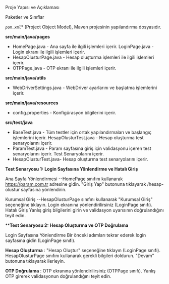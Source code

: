 Proje Yapısı ve Açıklaması

Paketler ve Sınıflar

 *`pom.xml`** (Project Object Model), Maven projesinin yapılandırma dosyasıdır.

**src/main/java/pages**
* HomePage.java - Ana sayfa ile ilgili işlemleri içerir.
LoginPage.java - Login ekranı ile ilgili işlemleri içerir.
* HesapOlusturPage.java - Hesap oluşturma işlemleri ile ilgili işlemleri içerir.
* OTPPage.java - OTP ekranı ile ilgili işlemleri içerir.

**src/main/java/utils**

* WebDriverSettings.java - WebDriver ayarlarını ve başlatma işlemlerini içerir.

**src/main/java/resources**
* config.properties - Konfigürasyon bilgilerini içerir.

**src/test/java**

* BaseTest.java - Tüm testler için ortak yapılandırmaları ve başlangıç işlemlerini içerir.
HesapOlusturTest.java - Hesap oluşturma test senaryolarını içerir.
* ParamTest.java - Param sayfasına giriş için validasyonu içeren test senaryolarını içerir.
Test Senaryolarını içerir.
* HesapOlusturTest.java- Hesap oluşturma test senaryolarını içerir.

**Test Senaryosu 1:** 
**Login Sayfasına Yönlendirme ve Hatalı Giriş**

Ana Sayfa Yönlendirmesi
--HomePage sınıfını kullanarak https://param.com.tr adresine gidin.
"Giriş Yap" butonuna tıklayarak /hesap-olustur sayfasına yönlendirin.

Kurumsal Giriş
--HesapOlusturPage sınıfını kullanarak "Kurumsal Giriş" seçeneğine tıklayın.
Login ekranına yönlendirilirsiniz (LoginPage sınıfı).
Hatalı Giriş
Yanlış giriş bilgilerini girin ve validasyon uyarısının doğrulandığını teyit edin.

****Test Senaryosu 2:** 
**Hesap Oluşturma ve OTP Doğrulama**

Login Sayfasına Yönlendirme
Bir önceki adımları tekrar ederek login sayfasına gidin (LoginPage sınıfı).

**Hesap Oluşturma** :
"Hesap Oluştur" seçeneğine tıklayın (LoginPage sınıfı).
HesapOlusturPage sınıfını kullanarak gerekli bilgileri doldurun.
"Devam" butonuna tıklayarak ilerleyin.

**OTP Doğrulama** :
OTP ekranına yönlendirilirsiniz (OTPPage sınıfı).
Yanlış OTP girerek validasyonun doğrulandığını teyit edin.




